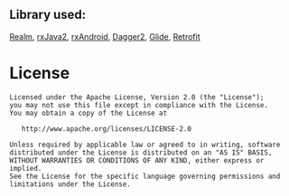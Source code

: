 Library used:
-------------

[Realm](https://github.com/realm/realm-java),
[rxJava2](https://github.com/ReactiveX/RxJava),
[rxAndroid](https://github.com/ReactiveX/RxAndroid),
[Dagger2](https://github.com/google/dagger),
[Glide](https://github.com/bumptech/glide),
[Retrofit](https://github.com/square/retrofit)



License
=======

    Licensed under the Apache License, Version 2.0 (the "License");
    you may not use this file except in compliance with the License.
    You may obtain a copy of the License at

       http://www.apache.org/licenses/LICENSE-2.0

    Unless required by applicable law or agreed to in writing, software
    distributed under the License is distributed on an "AS IS" BASIS,
    WITHOUT WARRANTIES OR CONDITIONS OF ANY KIND, either express or implied.
    See the License for the specific language governing permissions and
    limitations under the License.






